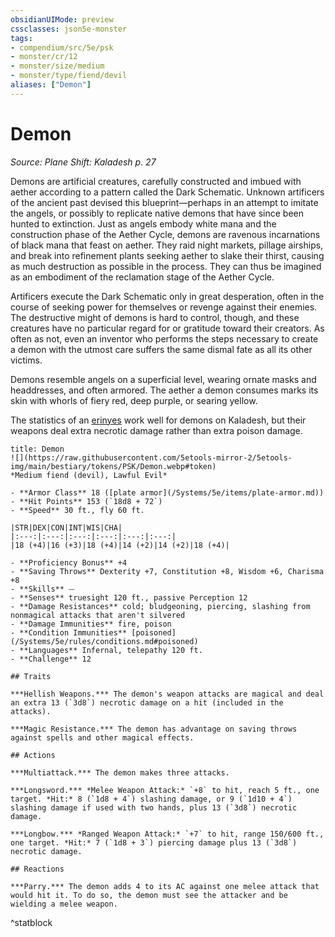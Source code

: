 ```yaml
---
obsidianUIMode: preview
cssclasses: json5e-monster
tags:
- compendium/src/5e/psk
- monster/cr/12
- monster/size/medium
- monster/type/fiend/devil
aliases: ["Demon"]
---
```

# Demon
*Source: Plane Shift: Kaladesh p. 27*  

Demons are artificial creatures, carefully constructed and imbued with aether according to a pattern called the Dark Schematic. Unknown artificers of the ancient past devised this blueprint—perhaps in an attempt to imitate the angels, or possibly to replicate native demons that have since been hunted to extinction. Just as angels embody white mana and the construction phase of the Aether Cycle, demons are ravenous incarnations of black mana that feast on aether. They raid night markets, pillage airships, and break into refinement plants seeking aether to slake their thirst, causing as much destruction as possible in the process. They can thus be imagined as an embodiment of the reclamation stage of the Aether Cycle.

Artificers execute the Dark Schematic only in great desperation, often in the course of seeking power for themselves or revenge against their enemies. The destructive might of demons is hard to control, though, and these creatures have no particular regard for or gratitude toward their creators. As often as not, even an inventor who performs the steps necessary to create a demon with the utmost care suffers the same dismal fate as all its other victims.

Demons resemble angels on a superficial level, wearing ornate masks and headdresses, and often armored. The aether a demon consumes marks its skin with whorls of fiery red, deep purple, or searing yellow.

The statistics of an [erinyes](/Systems/5e/bestiary/fiend/erinyes.md) work well for demons on Kaladesh, but their weapons deal extra necrotic damage rather than extra poison damage.

```ad-statblock
title: Demon
![](https://raw.githubusercontent.com/5etools-mirror-2/5etools-img/main/bestiary/tokens/PSK/Demon.webp#token)
*Medium fiend (devil), Lawful Evil*

- **Armor Class** 18 ([plate armor](/Systems/5e/items/plate-armor.md))
- **Hit Points** 153 (`18d8 + 72`)
- **Speed** 30 ft., fly 60 ft.

|STR|DEX|CON|INT|WIS|CHA|
|:---:|:---:|:---:|:---:|:---:|:---:|
|18 (+4)|16 (+3)|18 (+4)|14 (+2)|14 (+2)|18 (+4)|

- **Proficiency Bonus** +4
- **Saving Throws** Dexterity +7, Constitution +8, Wisdom +6, Charisma +8
- **Skills** ⏤
- **Senses** truesight 120 ft., passive Perception 12
- **Damage Resistances** cold; bludgeoning, piercing, slashing from nonmagical attacks that aren't silvered
- **Damage Immunities** fire, poison
- **Condition Immunities** [poisoned](/Systems/5e/rules/conditions.md#poisoned)
- **Languages** Infernal, telepathy 120 ft.
- **Challenge** 12

## Traits

***Hellish Weapons.*** The demon's weapon attacks are magical and deal an extra 13 (`3d8`) necrotic damage on a hit (included in the attacks).

***Magic Resistance.*** The demon has advantage on saving throws against spells and other magical effects.

## Actions

***Multiattack.*** The demon makes three attacks.

***Longsword.*** *Melee Weapon Attack:* `+8` to hit, reach 5 ft., one target. *Hit:* 8 (`1d8 + 4`) slashing damage, or 9 (`1d10 + 4`) slashing damage if used with two hands, plus 13 (`3d8`) necrotic damage.

***Longbow.*** *Ranged Weapon Attack:* `+7` to hit, range 150/600 ft., one target. *Hit:* 7 (`1d8 + 3`) piercing damage plus 13 (`3d8`) necrotic damage.

## Reactions

***Parry.*** The demon adds 4 to its AC against one melee attack that would hit it. To do so, the demon must see the attacker and be wielding a melee weapon.
```
^statblock